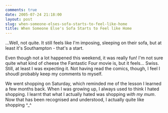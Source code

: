 ```yaml
---
comments: true
date: 2005-07-24 21:18:00
layout: post
slug: when-someone-elses-sofa-starts-to-feel-like-home
title: When Someone Else's Sofa Starts to Feel like Home
---
```


...Well, not quite.  It still feels like I'm imposing, sleeping on their sofa, but at least it's Southampton - that's a start.  

Even though not a lot happened this weekend, it was really fun!  I'm not sure quite what kind of cheese the Fantastic Four movie is, but it feels...  Swiss.  Still, at least I was expecting it.  Not having read the comics, though, I feel I shoudl probably keep my comments to myself.  

We went shopping on Saturday, which reminded me of the lesson I learned a few months back.  When I was growing up, I always used to think I hated shopping.  I learnt that what I actually hated was shopping <i>with my mum</i>.  Now that has been recognised and understood, I actually quite like shopping ^_^
